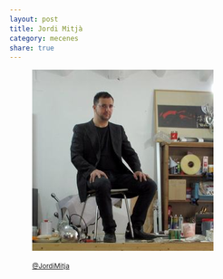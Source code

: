 ```yaml
---
layout: post
title: Jordi Mitjà
category: mecenes
share: true
---
```


<figure class="text-center">
	<img src="/public/img/jordi-mitja-mecenes-artinpocket-regular.jpg" alt="Jordi Mitjà - mecenes d'artipocket/regular" title="Jordi Mitjà - mecenes d'artipocket/regular">
	<figcaption>
		<p><small><i class="fa fa-twitter"></i> <a href="https://twitter.com/JordiMitja" title="Jordi Mitjà (JordiMitja) a Twitter">@JordiMitja</a></small></p>
	</figcaption>
</figure>
